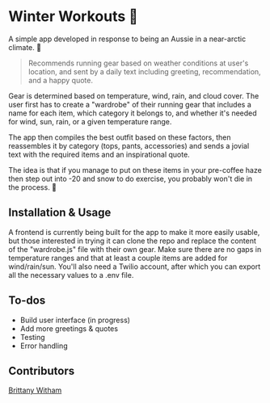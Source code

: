 # Winter Workouts 🏃

A simple app developed in response to being an Aussie in a near-arctic climate. 🥶

> Recommends running gear based on weather conditions at user's location, and sent by a daily text including greeting, recommendation, and a happy quote.

Gear is determined based on temperature, wind, rain, and cloud cover. The user first has to create a "wardrobe" of their running gear that includes a name for each item, which category it belongs to, and whether it's needed for wind, sun, rain, or a given temperature range.

The app then compiles the best outfit based on these factors, then reassembles it by category (tops, pants, accessories) and sends a jovial text with the required items and an inspirational quote.

The idea is that if you manage to put on these items in your pre-coffee haze then step out into -20 and snow to do exercise, you probably won't die in the process. 🤞

## Installation & Usage

A frontend is currently being built for the app to make it more easily usable, but those interested in trying it can clone the repo and replace the content of the "wardrobe.js" file with their own gear. Make sure there are no gaps in temperature ranges and that at least a couple items are added for wind/rain/sun. You'll also need a Twilio account, after which you can export all the necessary values to a .env file.

## To-dos

- Build user interface (in progress)
- Add more greetings & quotes
- Testing
- Error handling

## Contributors

[Brittany Witham](https://github.com/brittwitham)
